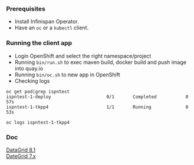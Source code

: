 ### Prerequisites
- Install Infinispan Operator.
- Have an `oc` or a `kubectl` client.

### Running the client app 
- Login OpenShift and select the right namespace/project 
- Running `bin/run.sh` to exec maven build, docker build and push image into quay.io
- Running `bin/oc.sh` to new app in OpenShift 
- Checking logs
```
oc get pod|grep ispntest
ispntest-1-deploy                     0/1       Completed           0          57s
ispntest-1-tkpp4                      1/1       Running             0          53s
```
```
oc logs ispntest-1-tkpp4
```

### Doc
[DataGrid 8.1](https://access.redhat.com/documentation/en-us/red_hat_data_grid/8.1/html-single/)  
[DateGrid 7.x](https://access.redhat.com/documentation/en-us/red_hat_data_grid/7.1/html/administration_and_configuration_guide/set_up_and_configure_the_infinispan_query_api)
